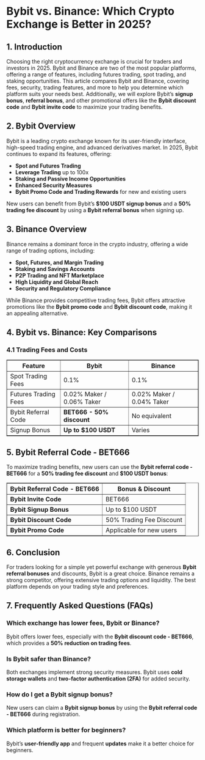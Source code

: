 <h1>Bybit vs. Binance: Which Crypto Exchange is Better in 2025?</h1>
<h2>1. Introduction</h2>
<p>Choosing the right cryptocurrency exchange is crucial for traders and investors in 2025. Bybit and Binance are two of the most popular platforms, offering a range of features, including futures trading, spot trading, and staking opportunities. This article compares Bybit and Binance, covering fees, security, trading features, and more to help you determine which platform suits your needs best. Additionally, we will explore Bybit’s <strong>signup bonus</strong>, <strong>referral bonus</strong>, and other promotional offers like the <strong>Bybit discount code</strong> and <strong>Bybit invite code</strong> to maximize your trading benefits.</p>

<h2>2. Bybit Overview</h2>
<p>Bybit is a leading crypto exchange known for its user-friendly interface, high-speed trading engine, and advanced derivatives market. In 2025, Bybit continues to expand its features, offering:</p>
<ul>
    <li><strong>Spot and Futures Trading</strong></li>
    <li><strong>Leverage Trading</strong> up to 100x</li>
    <li><strong>Staking and Passive Income Opportunities</strong></li>
    <li><strong>Enhanced Security Measures</strong></li>
    <li><strong>Bybit Promo Code and Trading Rewards</strong> for new and existing users</li>
</ul>
<p>New users can benefit from Bybit’s <strong>$100 USDT signup bonus</strong> and a <strong>50% trading fee discount</strong> by using a <strong>Bybit referral bonus</strong> when signing up.</p>

<h2>3. Binance Overview</h2>
<p>Binance remains a dominant force in the crypto industry, offering a wide range of trading options, including:</p>
<ul>
    <li><strong>Spot, Futures, and Margin Trading</strong></li>
    <li><strong>Staking and Savings Accounts</strong></li>
    <li><strong>P2P Trading and NFT Marketplace</strong></li>
    <li><strong>High Liquidity and Global Reach</strong></li>
    <li><strong>Security and Regulatory Compliance</strong></li>
</ul>
<p>While Binance provides competitive trading fees, Bybit offers attractive promotions like the <strong>Bybit promo code</strong> and <strong>Bybit discount code</strong>, making it an appealing alternative.</p>

<h2>4. Bybit vs. Binance: Key Comparisons</h2>
<h3>4.1 Trading Fees and Costs</h3>
<table border="1">
    <tr>
        <th>Feature</th>
        <th>Bybit</th>
        <th>Binance</th>
    </tr>
    <tr>
        <td>Spot Trading Fees</td>
        <td>0.1%</td>
        <td>0.1%</td>
    </tr>
    <tr>
        <td>Futures Trading Fees</td>
        <td>0.02% Maker / 0.06% Taker</td>
        <td>0.02% Maker / 0.04% Taker</td>
    </tr>
    <tr>
        <td>Bybit Referral Code</td>
        <td><strong>BET666 - 50% discount</strong></td>
        <td>No equivalent</td>
    </tr>
    <tr>
        <td>Signup Bonus</td>
        <td><strong>Up to $100 USDT</strong></td>
        <td>Varies</td>
    </tr>
</table>

<h2>5. Bybit Referral Code - BET666</h2>
<p>To maximize trading benefits, new users can use the <strong>Bybit referral code - BET666</strong> for a <strong>50% trading fee discount</strong> and <strong>$100 USDT bonus</strong>:</p>
<table border="1">
    <tr>
        <th>Bybit Referral Code - BET666</th>
        <th>Bonus & Discount</th>
    </tr>
    <tr>
        <td><strong>Bybit Invite Code</strong></td>
        <td>BET666</td>
    </tr>
    <tr>
        <td><strong>Bybit Signup Bonus</strong></td>
        <td>Up to $100 USDT</td>
    </tr>
    <tr>
        <td><strong>Bybit Discount Code</strong></td>
        <td>50% Trading Fee Discount</td>
    </tr>
    <tr>
        <td><strong>Bybit Promo Code</strong></td>
        <td>Applicable for new users</td>
    </tr>
</table>

<h2>6. Conclusion</h2>
<p>For traders looking for a simple yet powerful exchange with generous <strong>Bybit referral bonuses</strong> and discounts, Bybit is a great choice. Binance remains a strong competitor, offering extensive trading options and liquidity. The best platform depends on your trading style and preferences.</p>

<h2>7. Frequently Asked Questions (FAQs)</h2>
<h3>Which exchange has lower fees, Bybit or Binance?</h3>
<p>Bybit offers lower fees, especially with the <strong>Bybit discount code - BET666</strong>, which provides a <strong>50% reduction on trading fees</strong>.</p>

<h3>Is Bybit safer than Binance?</h3>
<p>Both exchanges implement strong security measures. Bybit uses <strong>cold storage wallets</strong> and <strong>two-factor authentication (2FA)</strong> for added security.</p>

<h3>How do I get a Bybit signup bonus?</h3>
<p>New users can claim a <strong>Bybit signup bonus</strong> by using the <strong>Bybit referral code - BET666</strong> during registration.</p>

<h3>Which platform is better for beginners?</h3>
<p>Bybit’s <strong>user-friendly app</strong> and frequent <strong>updates</strong> make it a better choice for beginners.</p>
